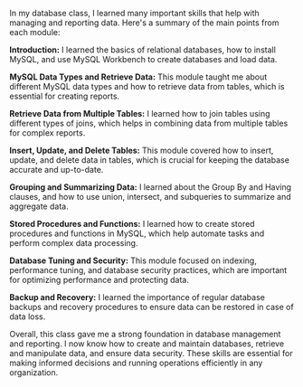 In my database class, I learned many important skills that help with managing and reporting data. Here's a summary of the main points from each module:

**Introduction:** I learned the basics of relational databases, how to install MySQL, and use MySQL Workbench to create databases and load data.

**MySQL Data Types and Retrieve Data:** This module taught me about different MySQL data types and how to retrieve data from tables, which is essential for creating reports.

**Retrieve Data from Multiple Tables:** I learned how to join tables using different types of joins, which helps in combining data from multiple tables for complex reports.

**Insert, Update, and Delete Tables:** This module covered how to insert, update, and delete data in tables, which is crucial for keeping the database accurate and up-to-date.

**Grouping and Summarizing Data:** I learned about the Group By and Having clauses, and how to use union, intersect, and subqueries to summarize and aggregate data.

**Stored Procedures and Functions:** I learned how to create stored procedures and functions in MySQL, which help automate tasks and perform complex data processing.

**Database Tuning and Security:** This module focused on indexing, performance tuning, and database security practices, which are important for optimizing performance and protecting data.

**Backup and Recovery:** I learned the importance of regular database backups and recovery procedures to ensure data can be restored in case of data loss.

Overall, this class gave me a strong foundation in database management and reporting. I now know how to create and maintain databases, retrieve and manipulate data, and ensure data security. These skills are essential for making informed decisions and running operations efficiently in any organization.
